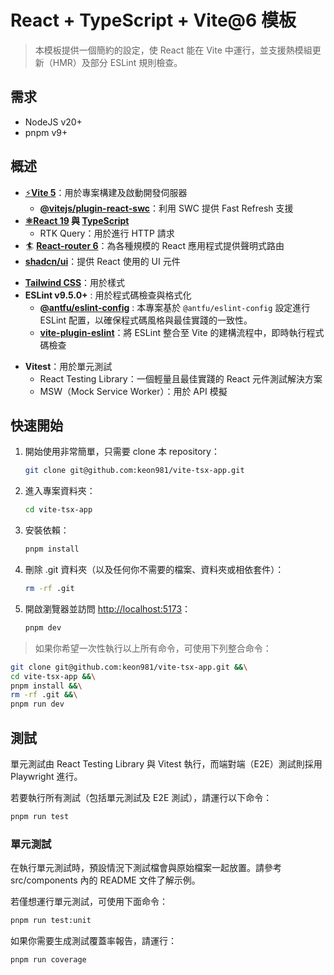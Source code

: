 # React + TypeScript + Vite@6 模板

> 本模板提供一個簡約的設定，使 React 能在 Vite 中運行，並支援熱模組更新（HMR）及部分 ESLint 規則檢查。

## 需求

* NodeJS v20+
* pnpm v9+

## 概述

- [⚡️](https://vitejs.dev/)**[Vite 5](https://github.com/vitejs/vite)**：用於專案構建及啟動開發伺服器
  * **[@vitejs/plugin-react-swc](https://github.com/vitejs/vite-plugin-react-swc)**：利用 SWC 提供 Fast Refresh 支援
- **[⚛️](https://reactjs.org/)[React 19](https://react.dev/) 與 [TypeScript](https://www.typescriptlang.org/)**
  * RTK Query：用於進行 HTTP 請求
- 🏄 **[React-router 6](https://reactrouter.com/docs/en/v6/getting-started/overview)**：為各種規模的 React 應用程式提供聲明式路由
- **[shadcn/ui](https://ui.shadcn.com)**：提供 React 使用的 UI 元件

* **[Tailwind CSS](https://tailwindcss.com/)**：用於樣式
* **ESLint v9.5.0+** : 用於程式碼檢查與格式化
  * **[@antfu/eslint-config](https://github.com/antfu/eslint-config/tree/main)** : 本專案基於 `@antfu/eslint-config` 設定進行 ESLint 配置，以確保程式碼風格與最佳實踐的一致性。
  * **[vite-plugin-eslint](https://www.npmjs.com/package/vite-plugin-eslint)**：將 ESLint 整合至 Vite 的建構流程中，即時執行程式碼檢查

- **Vitest**：用於單元測試
  * React Testing Library：一個輕量且最佳實踐的 React 元件測試解決方案
  * MSW（Mock Service Worker）：用於 API 模擬

## 快速開始

1. 開始使用非常簡單，只需要 clone 本 repository：
   ```bash
   git clone git@github.com:keon981/vite-tsx-app.git
   ```
2. 進入專案資料夾：
   ```bash
   cd vite-tsx-app
   ```
3. 安裝依賴：
   ```bash
   pnpm install
   ```
4. 刪除 .git 資料夾（以及任何你不需要的檔案、資料夾或相依套件）：
   ```bash
   rm -rf .git
   ```
5. 開啟瀏覽器並訪問 [http://localhost:5173](http://localhost:5173)：
   ```bash
   pnpm dev
   ```

> 如果你希望一次性執行以上所有命令，可使用下列整合命令：

```bash
git clone git@github.com:keon981/vite-tsx-app.git &&\
cd vite-tsx-app &&\
pnpm install &&\
rm -rf .git &&\
pnpm run dev
```

## 測試

單元測試由 React Testing Library 與 Vitest 執行，而端對端（E2E）測試則採用 Playwright 進行。

若要執行所有測試（包括單元測試及 E2E 測試），請運行以下命令：

```bash
pnpm run test
```

### 單元測試

在執行單元測試時，預設情況下測試檔會與原始檔案一起放置。請參考 src/components 內的 README 文件了解示例。

若僅想運行單元測試，可使用下面命令：

```bash
pnpm run test:unit
```

如果你需要生成測試覆蓋率報告，請運行：

```bash
pnpm run coverage
```
